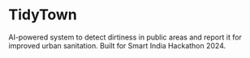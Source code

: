 # TidyTown
AI-powered system to detect dirtiness in public areas and report it for improved urban sanitation. Built for Smart India Hackathon 2024.
